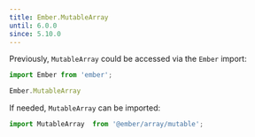 ```yaml
---
title: Ember.MutableArray
until: 6.0.0
since: 5.10.0
---
```



Previously, `MutableArray` could be accessed via the `Ember` import:
```js
import Ember from 'ember';

Ember.MutableArray
```

If needed, `MutableArray` can be imported:
```js
import MutableArray  from '@ember/array/mutable';
```
